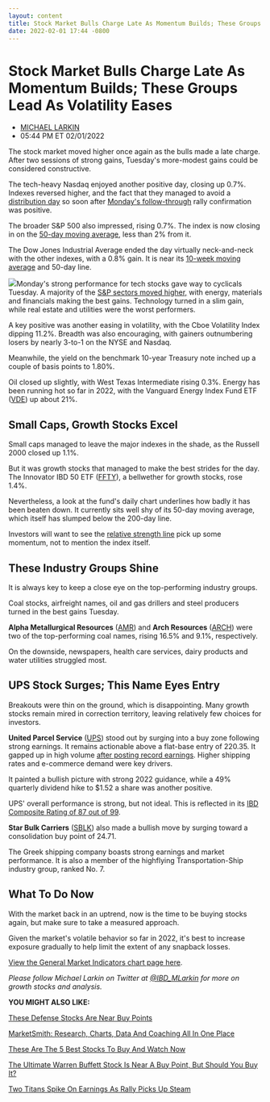 ```yaml
---
layout: content
title: Stock Market Bulls Charge Late As Momentum Builds; These Groups Lead As Volatility Eases
date: 2022-02-01 17:44 -0800
---
```



Stock Market Bulls Charge Late As Momentum Builds; These Groups Lead As Volatility Eases
=========================================================================================




* [MICHAEL LARKIN](https://www.investors.com/author/larkinm/ "Posts by MICHAEL LARKIN")
* 05:44 PM ET 02/01/2022




The stock market moved higher once again as the bulls made a late charge. After two sessions of strong gains, Tuesday's more-modest gains could be considered constructive.




The tech-heavy Nasdaq enjoyed another positive day, closing up 0.7%. Indexes reversed higher, and the fact that they managed to avoid a [distribution day](https://www.investors.com/how-to-invest/investors-corner/how-to-spot-stock-market-tops-track-the-distribution-days/) so soon after [Monday's follow-through](https://www.investors.com/market-trend/the-big-picture/stock-market-makes-positive-move-as-nasdaq-again-rallies-more-than-3-percent/) rally confirmation was positive.


The broader S&P 500 also impressed, rising 0.7%. The index is now closing in on the [50-day moving average](https://www.investors.com/how-to-invest/investors-corner/what-is-the-50-day-moving-average-when-to-buy-or-sell-growth-stocks/), less than 2% from it.


The Dow Jones Industrial Average ended the day virtually neck-and-neck with the other indexes, with a 0.8% gain. It is near its [10-week moving average](https://www.investors.com/how-to-invest/investors-corner/how-to-buy-stocks-why-the-10-week-moving-average-offers-new-entry-points/) and 50-day line.


![](https://www.investors.com/wp-content/uploads/2022/02/MP020122-232x300.jpg)Monday's strong performance for tech stocks gave way to cyclicals Tuesday. A majority of the [S&P sectors moved higher,](https://www.investors.com/category/etfs-and-funds/sectors/) with energy, materials and financials making the best gains. Technology turned in a slim gain, while real estate and utilities were the worst performers.


A key positive was another easing in volatility, with the Cboe Volatility Index dipping 11.2%. Breadth was also encouraging, with gainers outnumbering losers by nearly 3-to-1 on the NYSE and Nasdaq.


Meanwhile, the yield on the benchmark 10-year Treasury note inched up a couple of basis points to 1.80%.


Oil closed up slightly, with West Texas Intermediate rising 0.3%. Energy has been running hot so far in 2022, with the Vanguard Energy Index Fund ETF ([VDE](https://research.investors.com/quote.aspx?symbol=VDE)) up about 21%.


Small Caps, Growth Stocks Excel
-------------------------------


Small caps managed to leave the major indexes in the shade, as the Russell 2000 closed up 1.1%.



But it was growth stocks that managed to make the best strides for the day. The Innovator IBD 50 ETF ([FFTY](https://research.investors.com/quote.aspx?symbol=FFTY)), a bellwether for growth stocks, rose 1.4%.


Nevertheless, a look at the fund's daily chart underlines how badly it has been beaten down. It currently sits well shy of its 50-day moving average, which itself has slumped below the 200-day line.


Investors will want to see the [relative strength line](https://www.investors.com/how-to-invest/investors-corner/relative-strength-line-gives-crucial-clues-about-stocks-ready-to-make-big-gains/) pick up some momentum, not to mention the index itself.


These Industry Groups Shine
---------------------------


It is always key to keep a close eye on the top-performing industry groups.


Coal stocks, airfreight names, oil and gas drillers and steel producers turned in the best gains Tuesday.


**Alpha Metallurgical Resources** ([AMR](https://research.investors.com/quote.aspx?symbol=AMR)) and **Arch Resources** ([ARCH](https://research.investors.com/quote.aspx?symbol=ARCH)) were two of the top-performing coal names, rising 16.5% and 9.1%, respectively.


On the downside, newspapers, health care services, dairy products and water utilities struggled most.


UPS Stock Surges; This Name Eyes Entry
--------------------------------------


Breakouts were thin on the ground, which is disappointing. Many growth stocks remain mired in correction territory, leaving relatively few choices for investors.


**United Parcel Service** ([UPS](https://research.investors.com/quote.aspx?symbol=UPS)) stood out by surging into a buy zone following strong earnings. It remains actionable above a flat-base entry of 220.35. It gapped up in high volume [after posting record earnings](https://www.investors.com/news/ups-stock-ups-earnings-supply-chain-woes/). Higher shipping rates and e-commerce demand were key drivers.



It painted a bullish picture with strong 2022 guidance, while a 49% quarterly dividend hike to $1.52 a share was another positive.


UPS' overall performance is strong, but not ideal. This is reflected in its [IBD Composite Rating of 87 out of 99](https://www.investors.com/how-to-invest/investors-corner/the-ibd-composite-rating/).


**Star Bulk Carriers** ([SBLK](https://research.investors.com/quote.aspx?symbol=SBLK)) also made a bullish move by surging toward a consolidation buy point of 24.71.


The Greek shipping company boasts strong earnings and market performance. It is also a member of the highflying Transportation-Ship industry group, ranked No. 7.


What To Do Now
--------------


With the market back in an uptrend, now is the time to be buying stocks again, but make sure to take a measured approach.


Given the market's volatile behavior so far in 2022, it's best to increase exposure gradually to help limit the extent of any snapback losses.


[View the General Market Indicators chart page here](https://www.investors.com/wp-content/uploads/2022/02/DailyGMI020122.pdf).


*Please follow Michael Larkin on Twitter at [@IBD\_MLarkin](https://twitter.com/IBD_MLarkin) for more on growth stocks and analysis.*


**YOU MIGHT ALSO LIKE:**


[These Defense Stocks Are Near Buy Points](https://www.investors.com/news/defense-stocks-lmt-noc-gd-q4-earnings-supply-chain/)


[MarketSmith: Research, Charts, Data And Coaching All In One Place](https://www.investors.com/product/marketsmith/)


[These Are The 5 Best Stocks To Buy And Watch Now](https://www.investors.com/research/best-stocks-to-buy-now/)


[The Ultimate Warren Buffett Stock Is Near A Buy Point, But Should You Buy It?](https://www.investors.com/research/berkshire-hathaway-stock-buy-now-warren-buffett-stock/)


[Two Titans Spike On Earnings As Rally Picks Up Steam](https://www.investors.com/market-trend/stock-market-today/dow-jones-futures-google-amd-surge-on-earnings-as-market-rally-picks-up-steam/)




